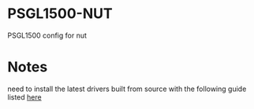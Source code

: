 # PSGL1500-NUT
PSGL1500 config for nut

# Notes
need to install the latest drivers built from source with the following guide listed [here](https://github.com/networkupstools/nut/wiki/Building-NUT-on-Debian,-Raspbian-and-Ubuntu#raspbian)
